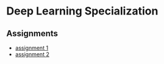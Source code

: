 # Deep Learning Specialization

## Assignments

* [assignment 1](/00_neural-networks-and-deep-learning/assignment-1/Python_Basics_with_Numpy.ipynb)
* [assignment 2](/00_neural-networks-and-deep-learning/assignment-2/Logistic_Regression_with_a_Neural_Network_mindset.ipynb)
